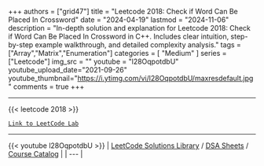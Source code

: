 
+++
authors = ["grid47"]
title = "Leetcode 2018: Check if Word Can Be Placed In Crossword"
date = "2024-04-19"
lastmod = "2024-11-06"
description = "In-depth solution and explanation for Leetcode 2018: Check if Word Can Be Placed In Crossword in C++. Includes clear intuition, step-by-step example walkthrough, and detailed complexity analysis."
tags = ["Array","Matrix","Enumeration"]
categories = [
    "Medium"
]
series = ["Leetcode"]
img_src = ""
youtube = "l28OqpotdbU"
youtube_upload_date="2021-09-26"
youtube_thumbnail="https://i.ytimg.com/vi/l28OqpotdbU/maxresdefault.jpg"
comments = true
+++



---
{{< leetcode 2018 >}}

[`Link to LeetCode Lab`](https://leetcode.com/problems/check-if-word-can-be-placed-in-crossword/description/)

---
{{< youtube l28OqpotdbU >}}
| [LeetCode Solutions Library](https://grid47.xyz/leetcode/) / [DSA Sheets](https://grid47.xyz/sheets/) / [Course Catalog](https://grid47.xyz/courses/) |
| --- |
